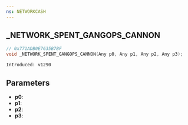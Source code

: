 ```yaml
---
ns: NETWORKCASH
---
```

## _NETWORK_SPENT_GANGOPS_CANNON

```c
// 0x771ADB0E7635B7BF
void _NETWORK_SPENT_GANGOPS_CANNON(Any p0, Any p1, Any p2, Any p3);
```

```
Introduced: v1290
```

## Parameters
* **p0**:
* **p1**:
* **p2**:
* **p3**:

